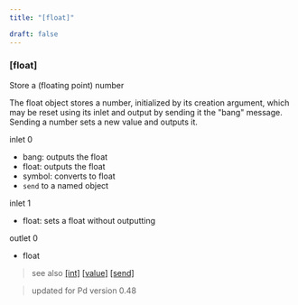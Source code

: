 ```yaml
---
title: "[float]"

draft: false
---
```


### [float] 

Store a (floating point) number

The float object stores a number, initialized by its creation argument, 
which may be reset using its inlet and output by sending it the "bang" 
message. Sending a number sets a new value and outputs it.

inlet 0

 - bang: outputs the float
 - float: outputs the float
 - symbol: converts to float
 - `send` to a named object

inlet 1

 - float: sets a float without outputting

outlet 0

 - float
 
> see also [[int]](../int) [[value]](../value) [[send]](../send)

> updated for Pd version 0.48
